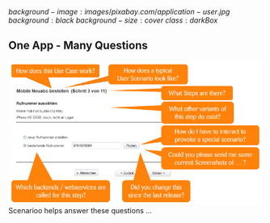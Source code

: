 $background-image:images/pixabay.com/application-user.jpg$
$background:black$
$background-size:cover$
$class:darkBox$

## One App - Many Questions

![](images/one-app-many-questions.png)
Scenarioo helps answer these questions ...